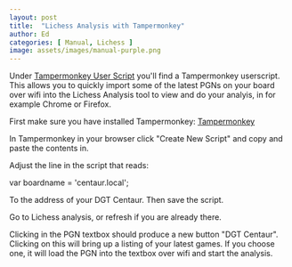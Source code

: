 ```yaml
---
layout: post
title:  "Lichess Analysis with Tampermonkey"
author: Ed
categories: [ Manual, Lichess ]
image: assets/images/manual-purple.png
---
```

Under [Tampermonkey User Script](https://github.com/EdNekebno/DGTCentaurMods/tree/master/tools/tampermonkey) you'll find a Tampermonkey userscript. This allows you to quickly import some of the latest PGNs on your board over wifi into the Lichess Analysis tool to view and do your analyis, in for example Chrome or Firefox.

First make sure you have installed Tampermonkey: [Tampermonkey](https://www.tampermonkey.net/)

In Tampermonkey in your browser click "Create New Script" and copy and paste the contents in.

Adjust the line in the script that reads:

var boardname = 'centaur.local';

To the address of your DGT Centaur. Then save the script.

Go to Lichess analysis, or refresh if you are already there.

Clicking in the PGN textbox should produce a new button "DGT Centaur". Clicking on this will bring up a listing of your latest games. If you choose one, it will load the PGN into the textbox over wifi and start the analysis.
